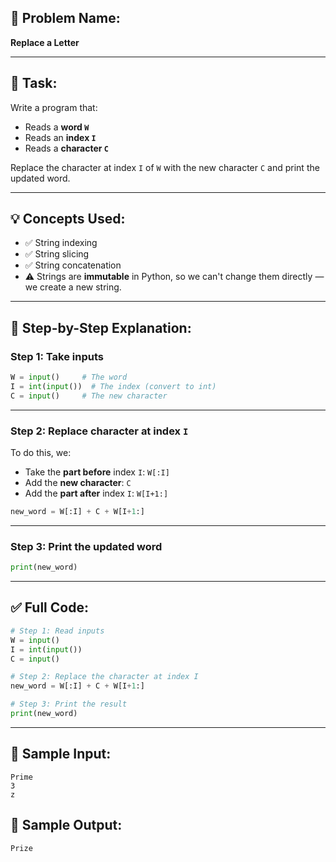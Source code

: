 ## 🧩 **Problem Name:**

**Replace a Letter**

---

## 📝 **Task:**

Write a program that:

- Reads a **word `W`**
- Reads an **index `I`**
- Reads a **character `C`**

Replace the character at index `I` of `W` with the new character `C` and print the updated word.

---

## 💡 **Concepts Used:**

- ✅ String indexing
- ✅ String slicing
- ✅ String concatenation
- ⚠️ Strings are **immutable** in Python, so we can't change them directly — we create a new string.

---

## 🧠 **Step-by-Step Explanation:**

### Step 1: Take inputs

```python
W = input()     # The word
I = int(input())  # The index (convert to int)
C = input()     # The new character
```

---

### Step 2: Replace character at index `I`

To do this, we:

- Take the **part before** index `I`: `W[:I]`
- Add the **new character**: `C`
- Add the **part after** index `I`: `W[I+1:]`

```python
new_word = W[:I] + C + W[I+1:]
```

---

### Step 3: Print the updated word

```python
print(new_word)
```

---

## ✅ Full Code:

```python
# Step 1: Read inputs
W = input()
I = int(input())
C = input()

# Step 2: Replace the character at index I
new_word = W[:I] + C + W[I+1:]

# Step 3: Print the result
print(new_word)
```

---

## 🧪 Sample Input:

```
Prime
3
z
```

## 🎯 Sample Output:

```
Prize
```
